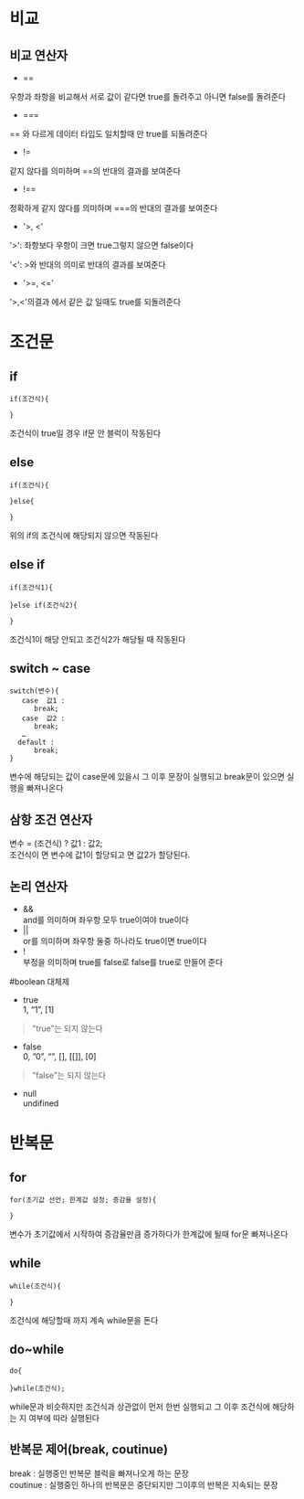 # 비교
## 비교 연산자
+ ==

우항과 좌항을 비교해서 서로 값이 같다면 true를 돌려주고 아니면 false를 돌려준다
+ ===

== 와 다르게 데이터 타입도 일치할때 만 true를 되돌려준다
+ !=

같지 않다를 의미하며 ==의 반대의 결과를 보여준다
+ !==

정확하게 같지 않다를 의미하며 ===의 반대의 결과를 보여준다
+ '>, <'

'>': 좌항보다 우항이 크면 true그렇지 않으면 false이다

'<': >와 반대의 의미로 반대의 결과를 보여준다
+ '>=, <='

'>,<'의결과 에서 같은 값 일때도 true를 되돌려준다

# 조건문
## if
```
if(조건식){

}
```
조건식이 true일 경우 if문 안 블럭이 작동된다

## else
```
if(조건식){

}else{

}
```
위의 if의 조건식에 해당되지 않으면 작동된다

## else if
```
if(조건식1){

}else if(조건식2){

}
```
조건식1이 해당 안되고 조건식2가 해당될 때 작동된다

## switch ~ case
```
switch(변수){
   case  값1 :
      break; 
   case  값2 :
      break; 
   …
  default : 
      break;
}
```
변수에 해당되는 값이 case문에 있을시 그 이후 문장이 실행되고 break문이 있으면 실행을 빠져나온다

## 삼항 조건 연산자
변수 = (조건식) ? 값1 : 값2;  
조건식이 면 변수에 값1이 할당되고 면 값2가 할당된다.
 
## 논리 연산자
+ &&  
and를 의미하며 좌우항 모두 true이여야 true이다
+ ||  
or를 의미하며 좌우항 둘중 하나라도 true이면 true이다
+ !  
부정을 의미하며 true를 false로 false를 true로 만들어 준다

#boolean 대체제
+ true  
1, “1”, [1]
>”true”는 되지 않는다

+ false  
0, ”0”, “”, [], [[]], [0]
>”false”는 되지 않는다

+ null  
undifined

# 반복문

## for
```
for(초기값 선언; 한계값 설정; 증감율 설정){

}
```
변수가 초기값에서 시작하여 증감율만큼 증가하다가 한계값에 될때 for문 빠져나온다  

## while
```
while(조건식){

}
```
조건식에 해당할때 까지 계속 while문을 돈다

## do~while
```
do{

}while(조건식);
```
while문과 비슷하지만 조건식과 상관없이 먼저 한번 실행되고 그 이후 조건식에 해당하는 지 여부에 따라 실행된다

## 반복문 제어(break, coutinue)
break : 실행중인 반복문 블럭을 빠져나오게 하는 문장  
coutinue :  실행중인 하나의 반복문은 중단되지만 그이후의 반복은 지속되는 문장
